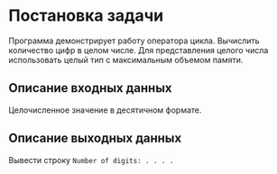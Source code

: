# Постановка задачи
Программа демонстрирует работу оператора цикла. Вычислить количество цифр в целом числе. Для представления целого числа использовать целый тип с максимальным объемом памяти.

## Описание входных данных
Целочисленное значение в десятичном формате.

## Описание выходных данных
Вывести строку `Number of digits: . . . .`
